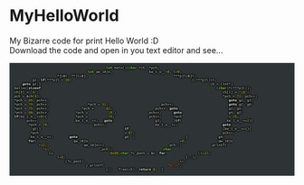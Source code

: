 # MyHelloWorld
My Bizarre code for print Hello World :D<br>
Download the code and open in you text editor and see...

<img src="hello world.png">
